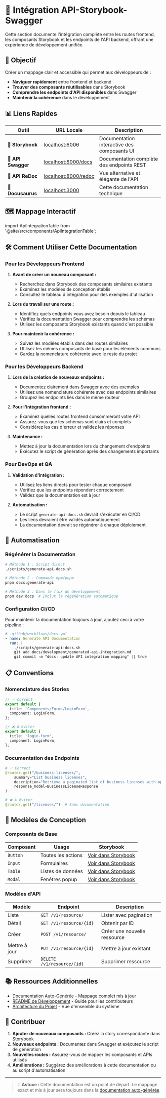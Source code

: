 # 🔗 Intégration API-Storybook-Swagger

Cette section documente l'intégration complète entre les routes frontend, les composants Storybook et les endpoints de l'API backend, offrant une expérience de développement unifiée.

## 🎯 Objectif

Créer un mappage clair et accessible qui permet aux développeurs de :

- **Naviguer rapidement** entre frontend et backend
- **Trouver des composants réutilisables** dans Storybook
- **Comprendre les endpoints d'API disponibles** dans Swagger
- **Maintenir la cohérence** dans le développement

## 📊 Liens Rapides

| Outil              | URL Locale                                          | Description                                 |
| ------------------ | --------------------------------------------------- | ------------------------------------------- |
| 🎨 **Storybook**   | [localhost:6006](http://localhost:6006)             | Documentation interactive des composants UI |
| 📡 **API Swagger** | [localhost:8000/docs](http://localhost:8000/docs)   | Documentation complète des endpoints REST   |
| 🔧 **API ReDoc**   | [localhost:8000/redoc](http://localhost:8000/redoc) | Vue alternative et élégante de l'API        |
| 📖 **Docusaurus**  | [localhost:3000](http://localhost:3000)             | Cette documentation technique               |

## 🗺️ Mappage Interactif

import ApiIntegrationTable from '@site/src/components/ApiIntegrationTable';

<ApiIntegrationTable />

## 🛠️ Comment Utiliser Cette Documentation

### Pour les Développeurs Frontend

1. **Avant de créer un nouveau composant :**

   - Recherchez dans Storybook des composants similaires existants
   - Examinez les modèles de conception établis
   - Consultez le tableau d'intégration pour des exemples d'utilisation

2. **Lors du travail sur une route :**

   - Identifiez quels endpoints vous avez besoin depuis le tableau
   - Vérifiez la documentation Swagger pour comprendre les schémas
   - Utilisez les composants Storybook existants quand c'est possible

3. **Pour maintenir la cohérence :**
   - Suivez les modèles établis dans des routes similaires
   - Utilisez les mêmes composants de base pour les éléments communs
   - Gardez la nomenclature cohérente avec le reste du projet

### Pour les Développeurs Backend

1. **Lors de la création de nouveaux endpoints :**

   - Documentez clairement dans Swagger avec des exemples
   - Utilisez une nomenclature cohérente avec des endpoints similaires
   - Groupez les endpoints liés dans le même routeur

2. **Pour l'intégration frontend :**

   - Examinez quelles routes frontend consommeront votre API
   - Assurez-vous que les schémas sont clairs et complets
   - Considérez les cas d'erreur et validez les réponses

3. **Maintenance :**
   - Mettez à jour la documentation lors du changement d'endpoints
   - Exécutez le script de génération après des changements importants

### Pour DevOps et QA

1. **Validation d'intégration :**

   - Utilisez les liens directs pour tester chaque composant
   - Vérifiez que les endpoints répondent correctement
   - Validez que la documentation est à jour

2. **Automatisation :**
   - Le script `generate-api-docs.sh` devrait s'exécuter en CI/CD
   - Les liens devraient être validés automatiquement
   - La documentation devrait se régénérer à chaque déploiement

## 🔄 Automatisation

### Régénérer la Documentation

```bash
# Méthode 1 : Script direct
./scripts/generate-api-docs.sh

# Méthode 2 : Commande npm/pnpm
pnpm docs:generate-api

# Méthode 3 : Dans le flux de développement
pnpm dev:docs  # Inclut la régénération automatique
```

### Configuration CI/CD

Pour maintenir la documentation toujours à jour, ajoutez ceci à votre pipeline :

```yaml
# .github/workflows/docs.yml
- name: Generate API Documentation
  run: |
    ./scripts/generate-api-docs.sh
    git add docs/development/generated-api-integration.md
    git commit -m "docs: update API integration mapping" || true
```

## 📋 Conventions

### Nomenclature des Stories

```typescript
// ✅ Correct
export default {
  title: 'Components/Forms/LoginForm',
  component: LoginForm,
};

// ❌ À éviter
export default {
  title: 'login-form',
  component: LoginForm,
};
```

### Documentation des Endpoints

```python
# ✅ Correct
@router.get("/business-licenses/",
    summary="List business licenses",
    description="Retrieve a paginated list of business licenses with optional filtering",
    response_model=BusinessLicenseResponse
)

# ❌ À éviter
@router.get("/licenses/")  # Sans documentation
```

## 🎨 Modèles de Conception

### Composants de Base

| Composant | Usage              | Storybook                                                                        |
| --------- | ------------------ | -------------------------------------------------------------------------------- |
| `Button`  | Toutes les actions | [Voir dans Storybook](http://localhost:6006/?path=/docs/components-button--docs) |
| `Input`   | Formulaires        | [Voir dans Storybook](http://localhost:6006/?path=/docs/components-input--docs)  |
| `Table`   | Listes de données  | [Voir dans Storybook](http://localhost:6006/?path=/docs/components-table--docs)  |
| `Modal`   | Fenêtres popup     | [Voir dans Storybook](http://localhost:6006/?path=/docs/components-modal--docs)  |

### Modèles d'API

| Modèle        | Endpoint                   | Description                  |
| ------------- | -------------------------- | ---------------------------- |
| Liste         | `GET /v1/resource/`        | Lister avec pagination       |
| Détail        | `GET /v1/resource/{id}`    | Obtenir par ID               |
| Créer         | `POST /v1/resource/`       | Créer une nouvelle ressource |
| Mettre à jour | `PUT /v1/resource/{id}`    | Mettre à jour existant       |
| Supprimer     | `DELETE /v1/resource/{id}` | Supprimer ressource          |

## 📚 Ressources Additionnelles

- [Documentation Auto-Générée](./generated-api-integration) - Mappage complet mis à jour
- [README de Développement](./README.md) - Guide pour les contributeurs
- [Architecture du Projet](../getting-started/overview) - Vue d'ensemble du système

## 🤝 Contribuer

1. **Ajouter de nouveaux composants :** Créez la story correspondante dans Storybook
2. **Nouveaux endpoints :** Documentez dans Swagger et exécutez le script de génération
3. **Nouvelles routes :** Assurez-vous de mapper les composants et APIs utilisés
4. **Améliorations :** Suggérez des améliorations à cette documentation ou au script d'automatisation

---

> 💡 **Astuce :** Cette documentation est un point de départ. Le mappage exact et mis à jour sera toujours dans la [documentation auto-générée](./generated-api-integration).
